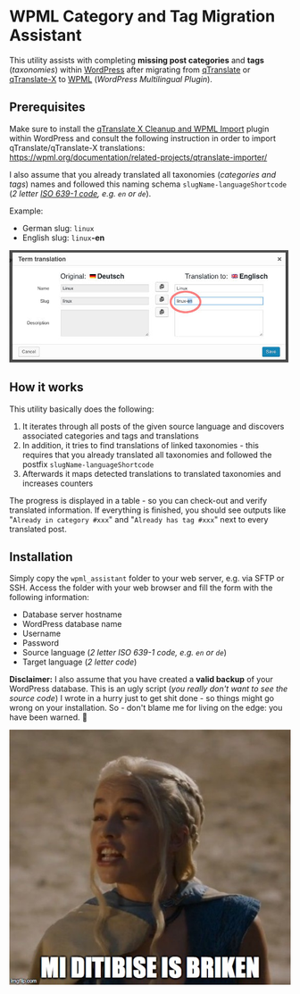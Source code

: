 # WPML Category and Tag Migration Assistant
This utility assists with completing **missing post categories** and **tags** (*taxonomies*) within [WordPress](https://www.wordpress.org/) after migrating from [qTranslate](https://wordpress.org/plugins/qtranslate/) or [qTranslate-X](https://wordpress.org/plugins/qtranslate-x/) to [WPML](https://wpml.org/) (*WordPress Multilingual Plugin*).

## Prerequisites
Make sure to install the [qTranslate X Cleanup and WPML Import](https://wordpress.org/plugins/qtranslate-to-wpml-export/) plugin within WordPress and consult the following instruction in order to import qTranslate/qTranslate-X translations: https://wpml.org/documentation/related-projects/qtranslate-importer/

I also assume that you already translated all taxonomies (*categories and tags*) names and followed this naming schema ``slugName-languageShortcode`` (*2 letter [ISO 639-1 code](https://en.wikipedia.org/wiki/List_of_ISO_639-1_codes), e.g. ``en``  or ``de``*).

Example:
* German slug: ``linux``
* English slug: ``linux``**-en**

![Translation example](https://raw.githubusercontent.com/stdevel/wpml-migration-assistant/master/wpml_assistant/translation.jpg "Translation example")

## How it works
This utility basically does the following:
1. It iterates through all posts of the given source language and discovers associated categories and tags and translations
2. In addition, it tries to find translations of linked taxonomies - this requires that you already translated all taxonomies and followed the postfix ``slugName-languageShortcode``
3. Afterwards it maps detected translations to translated taxonomies and increases counters

The progress is displayed in a table - so you can check-out and verify translated information. If everything is finished, you should see outputs like "``Already in category #xxx``" and "``Already has tag #xxx``" next to every translated post.

## Installation
Simply copy the ``wpml_assistant`` folder to your web server, e.g. via SFTP or SSH. Access the folder with your web browser and fill the form with the following information:
* Database server hostname
* WordPress database name
* Username
* Password
* Source language (*2 letter ISO 639-1 code, e.g. ``en`` or ``de``*)
* Target language (*2 letter code*)

**Disclaimer:** I also assume that you have created a **valid backup** of your WordPress database. This is an ugly script (*you really don't want to see the source code*) I wrote in a hurry just to get shit done - so things might go wrong on your installation. So - don't blame me for living on the edge: you have been warned. 🤷

![My database is broken](https://raw.githubusercontent.com/stdevel/wpml-migration-assistant/master/wpml_assistant/databaenerys.jpg "My database is broken!")
